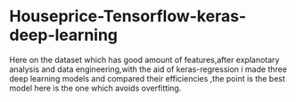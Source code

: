 # Houseprice-Tensorflow-keras-deep-learning
Here on the dataset which has good amount of features,after explanotary analysis and data engineering,with the aid of keras-regression i made three deep learning models and compared their efficiencies ,the point is the best model here is the one which avoids overfitting.
